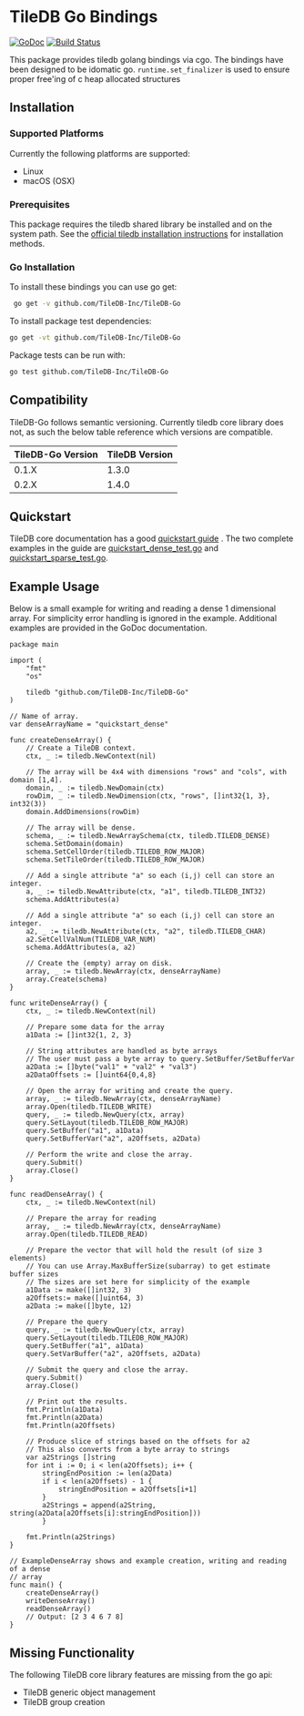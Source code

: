 # TileDB Go Bindings

[![GoDoc](https://godoc.org/github.com/TileDB-Inc/TileDB-Go?status.svg)](http://godoc.org/github.com/TileDB-Inc/TileDB-Go)
[![Build Status](https://travis-ci.org/TileDB-Inc/TileDB-Go.svg?branch=master)](https://travis-ci.org/TileDB-Inc/TileDB-Go)

This package provides tiledb golang bindings via cgo. The bindings have been
designed to be idomatic go. `runtime.set_finalizer` is used to ensure proper
free'ing of c heap allocated structures

## Installation

### Supported Platforms

Currently the following platforms are supported:

-   Linux
-   macOS (OSX)

### Prerequisites
This package requires the tiledb shared library be installed and on the system path. See the
[official tiledb installation instructions](https://docs.tiledb.io/en/stable/installation.html)
for installation methods.

### Go Installation

To install these bindings you can use go get:

```bash
 go get -v github.com/TileDB-Inc/TileDB-Go
```

To install package test dependencies:

```bash
go get -vt github.com/TileDB-Inc/TileDB-Go
```

Package tests can be run with:

```bash
go test github.com/TileDB-Inc/TileDB-Go
```

## Compatibility

TileDB-Go follows semantic versioning. Currently tiledb core library does not,
as such the below table reference which versions are compatible.

| TileDB-Go Version | TileDB Version |
| ----------------- | -------------- |
| 0.1.X             | 1.3.0          |
| 0.2.X             | 1.4.0          |

## Quickstart

TileDB core documentation has a good
[quickstart guide](https://docs.tiledb.io/en/latest/quickstart.html) .
The two complete examples in the guide are
[quickstart_dense_test.go](quickstart_dense_test.go) and
[quickstart_sparse_test.go](quickstart_sparse_test.go).

## Example Usage

Below is a small example for writing and reading  a dense 1 dimensional
array. For simplicity error handling is ignored in the example.
Additional examples are provided in the GoDoc documentation.

```golang
package main

import (
	"fmt"
	"os"

	tiledb "github.com/TileDB-Inc/TileDB-Go"
)

// Name of array.
var denseArrayName = "quickstart_dense"

func createDenseArray() {
	// Create a TileDB context.
	ctx, _ := tiledb.NewContext(nil)

	// The array will be 4x4 with dimensions "rows" and "cols", with domain [1,4].
	domain, _ := tiledb.NewDomain(ctx)
	rowDim, _ := tiledb.NewDimension(ctx, "rows", []int32{1, 3}, int32(3))
	domain.AddDimensions(rowDim)

	// The array will be dense.
	schema, _ := tiledb.NewArraySchema(ctx, tiledb.TILEDB_DENSE)
	schema.SetDomain(domain)
	schema.SetCellOrder(tiledb.TILEDB_ROW_MAJOR)
	schema.SetTileOrder(tiledb.TILEDB_ROW_MAJOR)

	// Add a single attribute "a" so each (i,j) cell can store an integer.
	a, _ := tiledb.NewAttribute(ctx, "a1", tiledb.TILEDB_INT32)
	schema.AddAttributes(a)

	// Add a single attribute "a" so each (i,j) cell can store an integer.
	a2, _ := tiledb.NewAttribute(ctx, "a2", tiledb.TILEDB_CHAR)
	a2.SetCellValNum(TILEDB_VAR_NUM)
	schema.AddAttributes(a, a2)

	// Create the (empty) array on disk.
	array, _ := tiledb.NewArray(ctx, denseArrayName)
	array.Create(schema)
}

func writeDenseArray() {
	ctx, _ := tiledb.NewContext(nil)

	// Prepare some data for the array
	a1Data := []int32{1, 2, 3}

	// String attributes are handled as byte arrays
	// The user must pass a byte array to query.SetBuffer/SetBufferVar
	a2Data := []byte("val1" + "val2" + "val3")
	a2DataOffsets := []uint64{0,4,8}

	// Open the array for writing and create the query.
	array, _ := tiledb.NewArray(ctx, denseArrayName)
	array.Open(tiledb.TILEDB_WRITE)
	query, _ := tiledb.NewQuery(ctx, array)
	query.SetLayout(tiledb.TILEDB_ROW_MAJOR)
	query.SetBuffer("a1", a1Data)
	query.SetBufferVar("a2", a2Offsets, a2Data)

	// Perform the write and close the array.
	query.Submit()
	array.Close()
}

func readDenseArray() {
	ctx, _ := tiledb.NewContext(nil)

	// Prepare the array for reading
	array, _ := tiledb.NewArray(ctx, denseArrayName)
	array.Open(tiledb.TILEDB_READ)

	// Prepare the vector that will hold the result (of size 3 elements)
	// You can use Array.MaxBufferSize(subarray) to get estimate buffer sizes
	// The sizes are set here for simplicity of the example
	a1Data := make([]int32, 3)
	a2Offsets:= make([]uint64, 3)
	a2Data := make([]byte, 12)

	// Prepare the query
	query, _ := tiledb.NewQuery(ctx, array)
	query.SetLayout(tiledb.TILEDB_ROW_MAJOR)
	query.SetBuffer("a1", a1Data)
	query.SetVarBuffer("a2", a2Offsets, a2Data)

	// Submit the query and close the array.
	query.Submit()
	array.Close()

	// Print out the results.
	fmt.Println(a1Data)
	fmt.Println(a2Data)
	fmt.Println(a2Offsets)

	// Produce slice of strings based on the offsets for a2
	// This also converts from a byte array to strings
	var a2Strings []string
	for int i := 0; i < len(a2Offsets); i++ {
		stringEndPosition := len(a2Data)
		if i < len(a2Offsets) - 1 {
			stringEndPosition = a2Offsets[i+1]
		}
		a2Strings = append(a2String, string(a2Data[a2Offsets[i]:stringEndPosition]))
		}

	fmt.Println(a2Strings)
}

// ExampleDenseArray shows and example creation, writing and reading of a dense
// array
func main() {
	createDenseArray()
	writeDenseArray()
	readDenseArray()
	// Output: [2 3 4 6 7 8]
}
```

## Missing Functionality

The following TileDB core library features are missing from the go api:

-   TileDB generic object management
-   TileDB group creation
